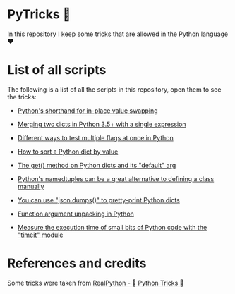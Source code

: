 # PyTricks 🐍

In this repository I keep some tricks that are allowed in the Python language ❤

# List of all scripts
The following is a list of all the scripts in this repository, open them to see the tricks:

- [Python's shorthand for in-place value swapping](in-place-value-swapping.py)

- [Merging two dicts in Python 3.5+ with a single expression](mergins-two-dicts-with-a-single-expression.py)

- [Different ways to test multiple flags at once in Python](different-ways-to-test-multiple-flags-at-once.py)

- [How to sort a Python dict by value](sort-a-python-dict-by-value.py)

- [The get() method on Python dicts and its "default" arg](get-method-default-arg.py)

- [Python's namedtuples can be a great alternative to defining a class manually](namedtuples-alternative-to-defining-a-class-manually.py)

- [You can use "json.dumps()" to pretty-print Python dicts](json-dumps-to-pretty-print-python-dicts.py)

- [Function argument unpacking in Python](function-argument-unpacking-in-python.py)

- [Measure the execution time of small bits of Python code with the "timeit" module](measure-execution-time-small-bits.py)

# References and credits
Some tricks were taken from [RealPython - 🐍 Python Tricks 💌](https://realpython.com/python-tricks/)